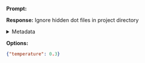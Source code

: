 **Prompt:**



**Response:**
Ignore hidden dot files in project directory

<details><summary>Metadata</summary>

- Duration: 1458 ms
- Datetime: 2023-11-02T14:17:37.794822
- Model: gpt-3.5-turbo-0613

</details>

**Options:**
```json
{"temperature": 0.3}
```

